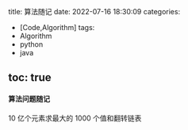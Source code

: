 title: 算法随记
date: 2022-07-16 18:30:09
categories:
- [Code,Algorithm]
tags:
- Algorithm
- python
- java


toc: true
---

#### 算法问题随记
10 亿个元素求最大的 1000 个值和翻转链表








